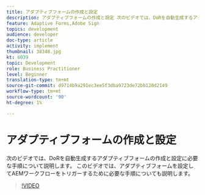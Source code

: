 ```yaml
---
title: アダプティブフォームの作成と設定
description: アダプティブフォームの作成と設定 次のビデオでは、DoRを自動生成するアダプティブフォームの作成と設定に必要な手順について説明します。 このビデオでは、アダプティブフォームを設定してAEMワークフローをトリガーするために必要な手順についても説明します。
feature: Adaptive Forms,Adobe Sign
topics: development
audience: developer
doc-type: article
activity: implement
thumbnail: 38348.jpg
kt: 6039
topic: Development
role: Business Practitioner
level: Beginner
translation-type: tm+mt
source-git-commit: d9714b9a291ec3ee5f3dba9723de72bb120d2149
workflow-type: tm+mt
source-wordcount: '90'
ht-degree: 1%

---
```


# アダプティブフォームの作成と設定

次のビデオでは、DoRを自動生成するアダプティブフォームの作成と設定に必要な手順について説明します。 このビデオでは、アダプティブフォームを設定してAEMワークフローをトリガーするために必要な手順についても説明します。

>[!VIDEO](https://video.tv.adobe.com/v/38348/?quality=9&learn=on)

